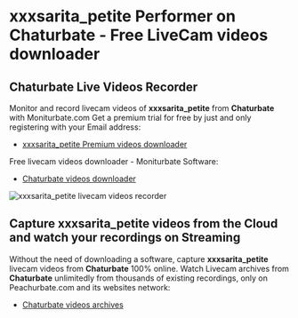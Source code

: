 # xxxsarita_petite Performer on Chaturbate - Free LiveCam videos downloader

## Chaturbate Live Videos Recorder

Monitor and record livecam videos of **xxxsarita_petite** from **Chaturbate** with Moniturbate.com
Get a premium trial for free by just and only registering with your Email address:
* [xxxsarita_petite Premium videos downloader](https://moniturbate.com/request-demo-licence-key.html)

Free livecam videos downloader - Moniturbate Software:
* [Chaturbate videos downloader](https://moniturbate.com/moniturbate-download-software.html)

![xxxsarita_petite livecam videos recorder](https://peachurnet.com/templates/moniturbate-software.png)


## Capture xxxsarita_petite videos from the Cloud and watch your recordings on Streaming

Without the need of downloading a software, capture **xxxsarita_petite** livecam videos from **Chaturbate** 100% online.
Watch Livecam archives from **Chaturbate** unlimitedly from thousands of existing recordings, only on Peachurbate.com and its websites network:
* [Chaturbate videos archives](https://peachurnet.com/)